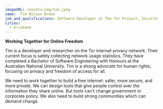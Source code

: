 ```yaml
---
imageURL: /assets/img/tim.jpeg
name:  Tim Wilson-Brown
job_and_qualifications: Software Developer at The Tor Project, Security Researcher
cities:
  - brisbane
---
```


**Working Together for Online Freedom**


Tim is a developer and researcher on the Tor internet privacy network. Their current focus is safely collecting network usage statistics. They have completed a Bachelor of Software Engineering with Honours at the Australian National University. Tim is a strong advocate for human rights, focusing on privacy and freedom of access for all.

We need to work together to build a free internet: safer, more secure, and more private. We can design tools that give people control over the information they share online. But tools can't change government or corporate policy. We also need to build strong communities which can demand change.
